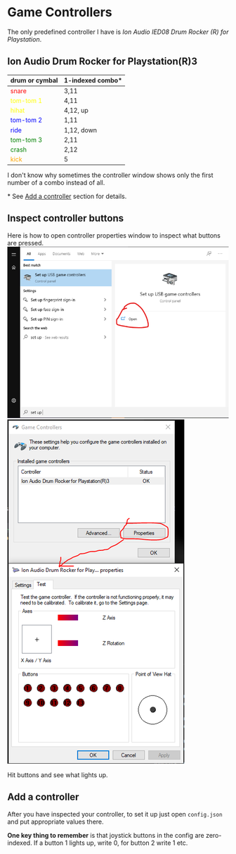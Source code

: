 # Game Controllers
The only predefined controller I have is *Ion Audio IED08 Drum Rocker (R) for Playstation*.

## Ion Audio Drum Rocker for Playstation(R)3

| drum or cymbal | 1-indexed combo* |
| -------------- | ----- |
| <span style="color:red">snare</span>        | 3,11       |
| <span style="color:yellow">tom-tom 1</span> | 4,11       |
| <span style="color:yellow">hihat</span>     | 4,12, up   |
| <span style="color:blue">tom-tom 2</span>   | 1,11       |
| <span style="color:blue">ride</span>        | 1,12, down |
| <span style="color:green">tom-tom 3</span>  | 2,11       |
| <span style="color:green">crash</span>      | 2,12       |
| <span style="color:orange">kick</span>      | 5          |

I don't know why sometimes the controller window shows only the first number of a combo instead of all.

\* See [Add a controller](##Add-a-controller) section for details.

## Inspect controller buttons
Here is how to open controller properties window to inspect what buttons are pressed.
![](set-up-usb-game-controllers.png)
![](controller-properties.png)

Hit buttons and see what lights up.

## Add a controller
After you have inspected your controller, to set it up just open `config.json` and put appropriate values there.

**One key thing to remember** is that joystick buttons in the config are zero-indexed. If a button 1 lights up, write 0, for button 2 write 1 etc.
